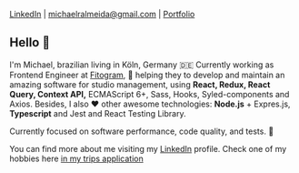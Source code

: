

[LinkedIn](https://www.linkedin.com/in/michaelralmeida/) | [michaelralmeida@gmail.com](mailto:michaelralmeida@gmail.com) | [Portfolio](http://michael.eti.br/) 

## Hello 👋

I'm Michael, brazilian living in Köln, Germany 🇩🇪 Currently working as Frontend Engineer at [Fitogram](https://www.fitogram.pro/), :running: helping they to develop and maintain an amazing software for studio management, using **React, Redux, React Query, Context API,** ECMAScript 6+, Sass, Hooks, Syled-components and Axios. Besides, I also ❤️  other awesome technologies: **Node.js** + Expres.js, **Typescript** and Jest and React Testing Library.

Currently focused on software performance, code quality, and tests. 🚀

You can find more about me visiting my [LinkedIn](https://www.linkedin.com/in/michaelralmeida/) profile. Check one of my hobbies here [in my trips application](http://michael.eti.br/) 

